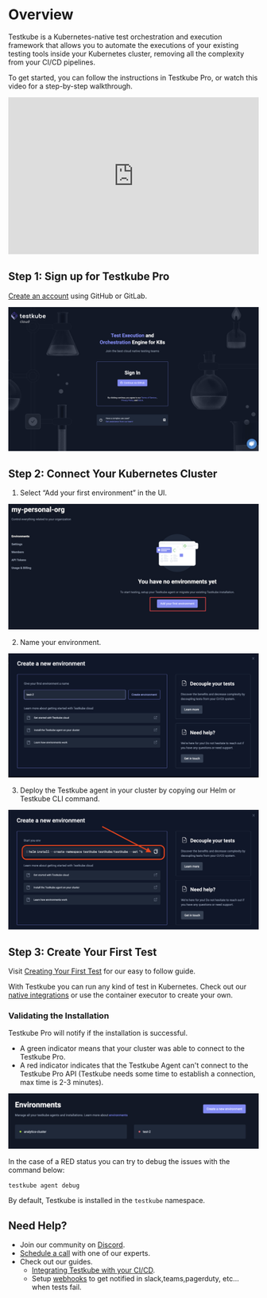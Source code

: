 # Overview

Testkube is a Kubernetes-native test orchestration and execution framework that allows you to automate the executions of your existing testing tools inside your Kubernetes cluster, removing all the complexity from your CI/CD pipelines.

To get started, you can follow the instructions in Testkube Pro, or watch this video for a step-by-step walkthrough. 

<iframe width="100%" height="315" src="https://www.youtube.com/embed/wYldGtOB7HY?si=l5p8liIheddEMy9u" title="Video tutorial: Installing Testkube Pro" frameborder="0" allow="accelerometer; autoplay; clipboard-write; encrypted-media; gyroscope; picture-in-picture; web-share" allowfullscreen></iframe>


## Step 1: Sign up for Testkube Pro 
[Create an account](https://app.testkube.io/) using GitHub or GitLab. 

![Sign in to Testkube](../img/sign-in.png)

## Step 2: Connect Your Kubernetes Cluster
1. Select “Add your first environment” in the UI.

![Create Environment](../img/create-first-environment.png)


2. Name your environment.

![Fill in Env Name](../img/fill-in-env-name.png)

3. Deploy the Testkube agent in your cluster by copying our Helm or Testkube CLI command.

![Copy Helm Command](../img/copy-helm-command.png)

## Step 3: Create Your First Test 

Visit [Creating Your First Test](./creating-first-test.md) for our easy to follow guide.

With Testkube you can run any kind of test in Kubernetes. Check out our [native integrations](https://docs.testkube.io/category/test-types/) or use the container executor to create your own.


### Validating the Installation 

Testkube Pro will notify if the installation is successful. 

* A green indicator means that your cluster was able to connect to the Testkube Pro.
* A red indicator indicates that the Testkube Agent can't connect to the Testkube Pro API (Testkube needs some time to establish a connection, max time is 2-3 minutes).

![Validate Install](../img/validate-install.png)

In the case of a RED status you can try to debug the issues with the command below:

```sh 
testkube agent debug
```
By default, Testkube is installed in the `testkube` namespace.

## Need Help? 

- Join our community on [Discord](https://discord.com/invite/6zupCZFQbe).
- [Schedule a call](https://calendly.com/bryan-3pu/support-product-feedback-call?month=2023-10) with one of our experts. 
- Check out our guides. 
  - [Integrating Testkube with your CI/CD](https://docs.testkube.io/articles/cicd-overview/).
  - Setup [webhooks](https://testkube.io/blog/empowering-kubernetes-tests-with-webhooks) to get notified in slack,teams,pagerduty, etc… when tests fail.



